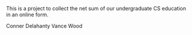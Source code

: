 This is a project to collect the net sum of our undergraduate CS education in an online form.

Conner Delahanty
Vance Wood